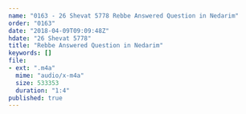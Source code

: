 ```yaml
---
name: "0163 - 26 Shevat 5778 Rebbe Answered Question in Nedarim"
order: "0163"
date: "2018-04-09T09:09:48Z"
hdate: "26 Shevat 5778"
title: "Rebbe Answered Question in Nedarim"
keywords: []
file:
- ext: ".m4a"
  mime: "audio/x-m4a"
  size: 533353
  duration: "1:4"
published: true
---
```


